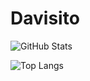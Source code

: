 # Davisito

![GitHub Stats](https://github-readme-stats.vercel.app/api?username=xXRagn0kXx&show_icons=true)

![Top Langs](https://github-readme-stats.vercel.app/api/top-langs/?username=xXRagn0kXx&layout=compact)
